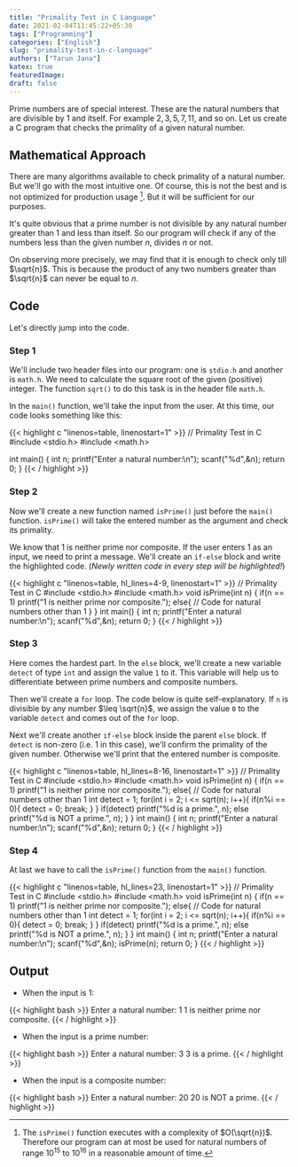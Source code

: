 ```yaml
---
title: "Primality Test in C Language"
date: 2021-02-04T11:45:22+05:30
tags: ["Programming"]
categories: ["English"]
slug: "primality-test-in-c-language"
authors: ["Tarun Jana"]
katex: true
featuredImage: 
draft: false
---
```


Prime numbers are of special interest. These are the natural numbers that are divisible by $1$ and itself. For 
example $2, 3, 5, 7, 11,$ and so on. Let us create a C program that checks the primality of a given natural 
number.

## Mathematical Approach

There are many algorithms available to check primality of a natural number. But we'll go with the most 
intuitive one. Of course, this is not the best and is not optimized for production usage [^drawback]. But it 
will be sufficient for our purposes.

It's quite obvious that a prime number is not divisible by any natural number greater than $1$ and less than 
itself. So our program will check if any of the numbers less than the given number $n$, divides $n$ or not.

On observing more precisely, we may find that it is enough to check only till $\sqrt{n}$. This is because the 
product of any two numbers greater than $\sqrt{n}$ can never be equal to $n$.

## Code

Let's directly jump into the code.

### Step 1

We'll include two header files into our program: one is `stdio.h` and another is `math.h`. We need to 
calculate the square root of the given (positive) integer. The function `sqrt()` to do this task is in the 
header file `math.h`.

In the `main()` function, we'll take the input from the user. At this time, our code looks something like this:

{{< highlight c "linenos=table, linenostart=1" >}}
// Primality Test in C
#include <stdio.h>
#include <math.h>

int main() {
    int n;
    printf("Enter a natural number:\n");
    scanf("%d",&n);
    return 0;
}
{{< / highlight >}}

### Step 2

Now we'll create a new function named `isPrime()` just before the `main()` function. `isPrime()` will take the 
entered number as the argument and check its primality.

We know that $1$ is neither prime nor composite. If the user enters $1$ as an input, we need to print a 
message. We'll create an `if-else` block and write the highlighted code. (*Newly written code in every step 
will be highlighted!*)

{{< highlight c "linenos=table, hl_lines=4-9, linenostart=1" >}}
// Primality Test in C
#include <stdio.h>
#include <math.h>
void isPrime(int n) {
    if(n == 1) printf("1 is neither prime nor composite.");
    else{
    // Code for natural numbers other than 1
    }
}
int main() {
    int n;
    printf("Enter a natural number:\n");
    scanf("%d",&n);
    return 0;
}
{{< / highlight >}}


### Step 3

Here comes the hardest part. In the `else` block, we'll create a new variable `detect` of type `int` and 
assign the value `1` to it. This variable will help us to differentiate between prime numbers and composite 
numbers.

Then we'll create a `for` loop. The code below is quite self-explanatory. If `n` is divisible by any number 
$\leq \sqrt{n}$, we assign the value `0` to the variable `detect` and comes out of the `for` loop.

Next we'll create another `if-else` block inside the parent `else` block. If `detect` is non-zero (i.e. $1$ in 
this case), we'll confirm the primality of the given number. Otherwise we'll print that the entered number is 
composite.

{{< highlight c "linenos=table, hl_lines=8-16, linenostart=1" >}}
// Primality Test in C
#include <stdio.h>
#include <math.h>
void isPrime(int n) {
    if(n == 1) printf("1 is neither prime nor composite.");
    else{
    // Code for natural numbers other than 1
    int detect = 1;
    for(int i = 2; i <= sqrt(n); i++){
        if(n%i == 0){
            detect = 0;
            break;
        }
    }
    if(detect) printf("%d is a prime.", n);
    else printf("%d is NOT a prime.", n);
    }
}
int main() {
    int n;
    printf("Enter a natural number:\n");
    scanf("%d",&n);
    return 0;
}
{{< / highlight >}}

### Step 4

At last we have to call the `isPrime()` function from the `main()` function.

{{< highlight c "linenos=table, hl_lines=23, linenostart=1" >}}
// Primality Test in C
#include <stdio.h>
#include <math.h>
void isPrime(int n) {
    if(n == 1) printf("1 is neither prime nor composite.");
    else{
    // Code for natural numbers other than 1
    int detect = 1;
    for(int i = 2; i <= sqrt(n); i++){
        if(n%i == 0){
            detect = 0;
            break;
        }
    }
    if(detect) printf("%d is a prime.", n);
    else printf("%d is NOT a prime.", n);
    }
}
int main() {
    int n;
    printf("Enter a natural number:\n");
    scanf("%d",&n);
    isPrime(n);
    return 0;
}
{{< / highlight >}}

## Output

- When the input is $1$:

{{< highlight bash >}}
Enter a natural number:
1
1 is neither prime nor composite.
{{< / highlight >}}

- When the input is a prime number:

{{< highlight bash >}}
Enter a natural number:
3
3 is a prime.
{{< / highlight >}}

- When the input is a composite number:

{{< highlight bash >}}
Enter a natural number:
20
20 is NOT a prime.
{{< / highlight >}}

[^drawback]: The `isPrime()` function executes with a complexity of $O(\sqrt{n})$. Therefore our program can 
at most be used for natural numbers of range $10^{15}$ to $10^{16}$ in a reasonable amount of time.